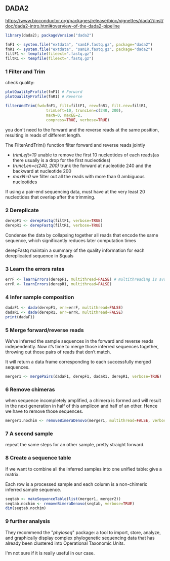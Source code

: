 

## DADA2

https://www.bioconductor.org/packages/release/bioc/vignettes/dada2/inst/doc/dada2-intro.html#overview-of-the-dada2-pipeline

```R
library(dada2); packageVersion("dada2")

fnF1 <- system.file("extdata", "sam1F.fastq.gz", package="dada2")
fnR1 <- system.file("extdata", "sam1R.fastq.gz", package="dada2")
filtF1 <- tempfile(fileext=".fastq.gz")
filtR1 <- tempfile(fileext=".fastq.gz")
```

### 1 Filter and Trim

check quality:

```R
plotQualityProfile(fnF1) # Forward
plotQualityProfile(fnR1) # Reverse
```

```R
filterAndTrim(fwd=fnF1, filt=filtF1, rev=fnR1, filt.rev=filtR1,
                  trimLeft=10, truncLen=c(240, 200), 
                  maxN=0, maxEE=2,
                  compress=TRUE, verbose=TRUE)
```

you don't need to the forward and the reverse reads at the same position, resulting in reads of different length.

The FilterAndTrim() function filter forward and reverse reads jointly

- *trimLeft=10* unable to remove the first 10 nucleotides of each reads(as there usually is a drop for the first nucleotides)
- *truncLen=c(240, 200)* trunk the forward at nucleotide 240 and the backward at nucleotide 200
- *maxN=0* we filter out all the reads with more than 0 ambiguous nucleotides

If using a pair-end sequencing data, must have at the very least 20 nucleotides that overlap after the trimming. 



### 2 Dereplicate

```R
derepF1 <- derepFastq(filtF1, verbose=TRUE)
derepR1 <- derepFastq(filtR1, verbose=TRUE)
```

Condense the data by collapsing together all reads that encode the same  sequence, which significantly reduces later computation times

derepFastq maintain a summary of the quality information for each dereplicated sequence in $quals



### 3 Learn the errors rates

```R
errF <- learnErrors(derepF1, multithread=FALSE) # multithreading is available on many functions
errR <- learnErrors(derepR1, multithread=FALSE)
```



### 4 Infer sample composition

```R
dadaF1 <- dada(derepF1, err=errF, multithread=FALSE)
dadaR1 <- dada(derepR1, err=errR, multithread=FALSE)
print(dadaF1)
```

 

### 5 Merge forward/reverse reads 

We’ve inferred the sample sequences in the forward and reverse reads  independently. Now it’s time to merge those inferred sequences together, throwing out those pairs of reads that don’t match.

It will return a data frame corresponding to each successfully merged sequences.

```R
merger1 <- mergePairs(dadaF1, derepF1, dadaR1, derepR1, verbose=TRUE)
```



### 6 Remove chimeras

when sequence incompletely amplified, a chimera is formed and will result in the next generation in half of this amplicon and half of an other. Hence we have to remove those sequences.

```R
merger1.nochim <- removeBimeraDenovo(merger1, multithread=FALSE, verbose=TRUE)
```



### 7 A second sample

repeat the same steps for an other sample, pretty straight forward.



### 8 Create a sequence table

If we want to combine all the inferred samples into one unified table: give a matrix.

Each row is a processed sample and each column is a non-chimeric inferred sample sequence.

```R
seqtab <- makeSequenceTable(list(merger1, merger2))
seqtab.nochim <- removeBimeraDenovo(seqtab, verbose=TRUE)
dim(seqtab.nochim)
```



### 9 further analysis

They recommend the "*phyloseq*" package: a tool to import, store, analyze, and graphically display complex  phylogenetic sequencing data that has already been clustered into  Operational Taxonomic Units.

I'm not sure if it is really useful in our case.